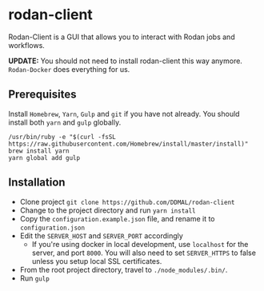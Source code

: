 # __rodan-client__

Rodan-Client is a GUI that allows you to interact with Rodan jobs and workflows. 

**UPDATE:** You should not need to install rodan-client this way anymore. `Rodan-Docker` does everything for us. 

## Prerequisites
Install `Homebrew`, `Yarn`, `Gulp` and `git` if you have not already. You should install both `yarn` and `gulp` globally.
```
/usr/bin/ruby -e "$(curl -fsSL https://raw.githubusercontent.com/Homebrew/install/master/install)"
brew install yarn
yarn global add gulp
```

## Installation
- Clone project `git clone https://github.com/DDMAL/rodan-client`
- Change to the project directory and run `yarn install`
- Copy the `configuration.example.json` file, and rename it to `configuration.json`
- Edit the `SERVER_HOST` and `SERVER_PORT` accordingly
  - If you're using docker in local development, use `localhost` for the server, and port `8000`. You will also need to set `SERVER_HTTPS` to false unless you setup local SSL certificates.
- From the root project directory, travel to `./node_modules/.bin/`.
- Run `gulp`
